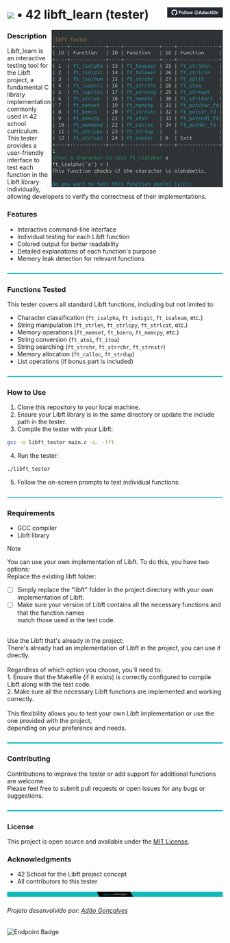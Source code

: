 # <a href="#" style="pointer-events: none;"> <img src="https://img.shields.io/badge/status-finished-success?color=%2312bab9&style=flat-square"/></a> • 42 libft_learn (tester) <a href="https://github.com/AdaoG0n" style="pointer-events: none;"> <img src="https://github.com/AdaoG0n/AdaoG0n/blob/main/assests/Followbutton.png" width="130" align="right"/></a> 

<a href="#" style="pointer-events: none;">
 <img align="right" src="https://github.com/AdaoG0n/AdaoG0n/blob/main/assests/libft_learn.png" width="400"/>
 </a>

### Description

Libft_learn is an interactive testing tool for the Libft project, a fundamental C library implementation commonly used in 42 school curriculum. This tester provides a user-friendly interface to test each function in the Libft library individually, allowing developers to verify the correctness of their implementations.

### Features

- Interactive command-line interface
- Individual testing for each Libft function
- Colored output for better readability
- Detailed explanations of each function's purpose
- Memory leak detection for relevant functions

![](https://github.com/AdaoG0n/AdaoG0n/blob/main/assests/bar.png)

### Functions Tested

This tester covers all standard Libft functions, including but not limited to:

- Character classification (`ft_isalpha`, `ft_isdigit`, `ft_isalnum`, etc.)
- String manipulation (`ft_strlen`, `ft_strlcpy`, `ft_strlcat`, etc.)
- Memory operations (`ft_memset`, `ft_bzero`, `ft_memcpy`, etc.)
- String conversion (`ft_atoi`, `ft_itoa`)
- String searching (`ft_strchr`, `ft_strrchr`, `ft_strnstr`)
- Memory allocation (`ft_calloc`, `ft_strdup`)
- List operations (if bonus part is included)

![](https://github.com/AdaoG0n/AdaoG0n/blob/main/assests/bar.png)

### How to Use

1. Clone this repository to your local machine.
2. Ensure your Libft library is in the same directory or update the include path in the tester.
3. Compile the tester with your Libft:
```sh
gcc -o libft_tester main.c -L. -lft
```
4. Run the tester:
```sh
./libft_tester
```

5. Follow the on-screen prompts to test individual functions.

![](https://github.com/AdaoG0n/AdaoG0n/blob/main/assests/bar.png)

### Requirements

- GCC compiler
- Libft library

>[!Note]
> You can use your own implementation of Libft. To do this, you have two options:<br/>
> Replace the existing libft folder:<br/>
> - [ ] Simply replace the "libft" folder in the project directory with your own implementation of Libft.<br/>
> - [ ] Make sure your version of Libft contains all the necessary functions and that the function names<br/>
> match those used in the test code.
> <br/>
> Use the Libft that's already in the project:<br/>
> There's already had an implementation of Libft in the project, you can use it directly.<br/>
> <br/>
>Regardless of which option you choose, you'll need to:<br/>
> 1. Ensure that the Makefile (if it exists) is correctly configured to compile Libft along with the test code.<br/>
> 2. Make sure all the necessary Libft functions are implemented and working correctly.<br/>
> <br/>
>This flexibility allows you to test your own Libft implementation or use the one provided with the project,<br/>
> depending on your preference and needs.<br/>

![](https://github.com/AdaoG0n/AdaoG0n/blob/main/assests/bar.png)

### Contributing

Contributions to improve the tester or add support for additional functions are welcome. <br/>
Please feel free to submit pull requests or open issues for any bugs or suggestions.<br/>

![](https://github.com/AdaoG0n/AdaoG0n/blob/main/assests/bar.png)

### License

This project is open source and available under the [MIT License](LICENSE). <br/>

### Acknowledgments

- 42 School for the Libft project concept
- All contributors to this tester

![](https://github.com/AdaoG0n/AdaoG0n/blob/main/assests/animated%20gifs/madeby.gif)
###### Projeto desenvolvido por: [Adão Gonçalves](https://github.com/AdaoG0n)

![Endpoint Badge](https://img.shields.io/endpoint?url=https%3A%2F%2Fhits.dwyl.com%2FAdaoG0n%2Flibft_learn.json&style=flat-square&labelColor=black&color=blue)

